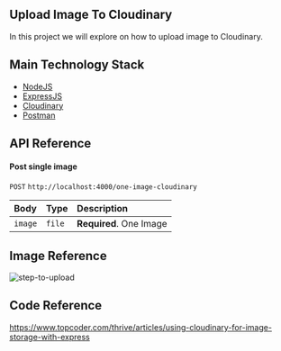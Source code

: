 ## Upload Image To Cloudinary
In this project we will explore on how to upload image to Cloudinary.

## Main Technology Stack
- [NodeJS](https://nodejs.org/en/)
- [ExpressJS](https://expressjs.com/)
- [Cloudinary](https://cloudinary.com/)
- [Postman](https://postman.com/)


## API Reference
#### Post single image

`POST` `http://localhost:4000/one-image-cloudinary`

| Body | Type     | Description                |
| :-------- | :------- | :------------------------- |
| `image` | `file` | **Required**. One Image |

## Image Reference
![step-to-upload](https://user-images.githubusercontent.com/92319348/196146390-cf3dc8b3-d56f-47d7-84cf-9613f00709f7.png)

## Code Reference
https://www.topcoder.com/thrive/articles/using-cloudinary-for-image-storage-with-express
